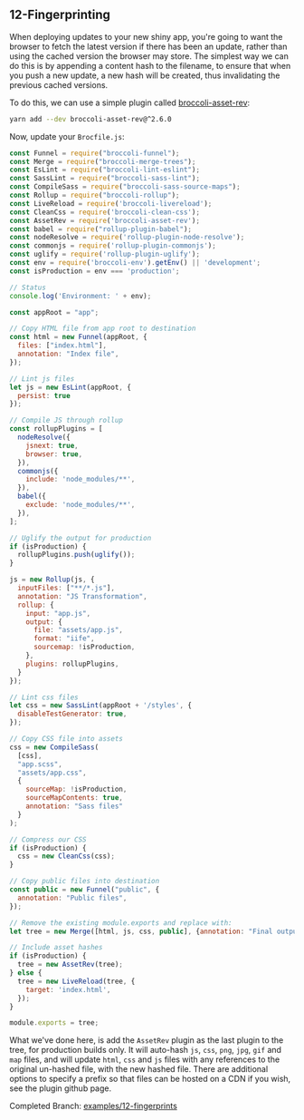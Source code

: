 ## 12-Fingerprinting

When deploying updates to your new shiny app, you're going to want the browser to fetch the latest version if there has
been an update, rather than using the cached version the browser may store. The simplest way we can do this is by
appending a content hash to the filename, to ensure that when you push a new update, a new hash will be created, thus
invalidating the previous cached versions.

To do this, we can use a simple plugin called [broccoli-asset-rev](https://github.com/rickharrison/broccoli-asset-rev):

```sh
yarn add --dev broccoli-asset-rev@^2.6.0
```

Now, update your `Brocfile.js`:

```js
const Funnel = require("broccoli-funnel");
const Merge = require("broccoli-merge-trees");
const EsLint = require("broccoli-lint-eslint");
const SassLint = require("broccoli-sass-lint");
const CompileSass = require("broccoli-sass-source-maps");
const Rollup = require("broccoli-rollup");
const LiveReload = require('broccoli-livereload');
const CleanCss = require('broccoli-clean-css');
const AssetRev = require('broccoli-asset-rev');
const babel = require("rollup-plugin-babel");
const nodeResolve = require('rollup-plugin-node-resolve');
const commonjs = require('rollup-plugin-commonjs');
const uglify = require('rollup-plugin-uglify');
const env = require('broccoli-env').getEnv() || 'development';
const isProduction = env === 'production';

// Status
console.log('Environment: ' + env);

const appRoot = "app";

// Copy HTML file from app root to destination
const html = new Funnel(appRoot, {
  files: ["index.html"],
  annotation: "Index file",
});

// Lint js files
let js = new EsLint(appRoot, {
  persist: true
});

// Compile JS through rollup
const rollupPlugins = [
  nodeResolve({
    jsnext: true,
    browser: true,
  }),
  commonjs({
    include: 'node_modules/**',
  }),
  babel({
    exclude: 'node_modules/**',
  }),
];

// Uglify the output for production
if (isProduction) {
  rollupPlugins.push(uglify());
}

js = new Rollup(js, {
  inputFiles: ["**/*.js"],
  annotation: "JS Transformation",
  rollup: {
    input: "app.js",
    output: {
      file: "assets/app.js",
      format: "iife",
      sourcemap: !isProduction,
    },
    plugins: rollupPlugins,
  }
});

// Lint css files
let css = new SassLint(appRoot + '/styles', {
  disableTestGenerator: true,
});

// Copy CSS file into assets
css = new CompileSass(
  [css],
  "app.scss",
  "assets/app.css",
  {
    sourceMap: !isProduction,
    sourceMapContents: true,
    annotation: "Sass files"
  }
);

// Compress our CSS
if (isProduction) {
  css = new CleanCss(css);
}

// Copy public files into destination
const public = new Funnel("public", {
  annotation: "Public files",
});

// Remove the existing module.exports and replace with:
let tree = new Merge([html, js, css, public], {annotation: "Final output"});

// Include asset hashes
if (isProduction) {
  tree = new AssetRev(tree);
} else {
  tree = new LiveReload(tree, {
    target: 'index.html',
  });
}

module.exports = tree;
```

What we've done here, is add the `AssetRev` plugin as the last plugin to the tree, for production builds only. It will
auto-hash `js`, `css`, `png`, `jpg`, `gif` and `map` files, and will update `html`, `css` and `js` files with any
references to the original un-hashed file, with the new hashed file. There are additional options to specify a prefix
so that files can be hosted on a CDN if you wish, see the plugin github page.

Completed Branch: [examples/12-fingerprints](https://github.com/oligriffiths/broccolijs-tutorial/tree/examples/12-fingerprints)


